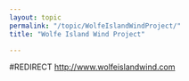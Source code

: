 ```yaml
---
layout: topic
permalink: "/topic/WolfeIslandWindProject/"
title: "Wolfe Island Wind Project"

---
```


#REDIRECT http://www.wolfeislandwind.com

